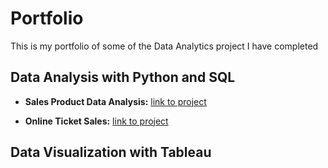 # Portfolio

This is my portfolio of some of the Data Analytics project I have completed

## Data Analysis with Python and SQL

- **Sales Product Data Analysis:**
[link to project](https://github.com/musasmike/Portfolio/blob/main/Sales%20Product%20Data%20Analysis/notebook.ipynb)

- **Online Ticket Sales:**
[link to project](https://github.com/musasmike/Portfolio/blob/main/Online%20Ticket%20Sales/notebook.ipynb)

## Data Visualization with Tableau
